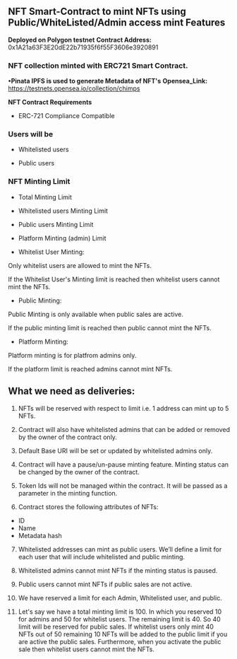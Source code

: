## NFT Smart-Contract to mint NFTs using Public/WhiteListed/Admin access mint Features

**Deployed on Polygon testnet**
**Contract Address:** 0x1A21a63F3E20dE22b71935f6f55F3606e3920891

 ### NFT collection minted with ERC721 Smart Contract.
 **•Pinata IPFS is used to generate Metadata of NFT's**
  **Opensea_Link:** https://testnets.opensea.io/collection/chimps

**NFT Contract Requirements**

- ERC-721 Compliance Compatible

### Users will be

- Whitelisted users

- Public users

### NFT  Minting Limit

- Total Minting Limit

- Whitelisted users Minting Limit

- Public users Minting Limit

- Platform Minting (admin) Limit
            
- Whitelist User Minting:

Only whitelist users are allowed to mint the NFTs.

If the Whitelist User's Minting limit is reached then whitelist users cannot mint the NFTs.

- Public Minting:

Public Minting is only available when public sales are active.

If the public minting limit is reached then public cannot mint the NFTs.

- Platform Minting:

Platform minting is for platfrom admins only.

If the platform limit is reached admins cannot mint NFTs.

## What we need as deliveries:

1. NFTs will be reserved with respect to limit i.e. 1 address can mint up to 5 NFTs.

2. Contract will also have whitelisted admins that can be added or removed by the owner of the contract only.

3. Default Base URI will be set or updated by whitelisted admins only.

4. Contract will have a pause/un-pause minting feature. Minting status can be changed by the owner of the contract.

5. Token Ids will not be managed within the contract. It will be passed as a parameter in the minting function.

6. Contract stores the following attributes of NFTs:

- ID
- Name
- Metadata hash

7. Whitelisted addresses can mint as public users. We’ll define a limit for each user that will include whitelisted and public minting.

8. Whitelisted admins cannot mint NFTs if the minting status is paused.

9. Public users cannot mint NFTs if public sales are not active.

10. We have reserved a limit for each Admin, Whitelisted user, and public.

11. Let's say we have a total minting limit is 100. In which you reserved 10 for admins and 50 for whitelist users. The remaining limit is 40. So 40 limit will be reserved for public sales. If whitelist users only mint 40 NFTs out of 50 remaining 10 NFTs will be added to the public limit if you are active the public sales. Furthermore, when you activate the public sale then whitelist users cannot mint the NFTs.   
